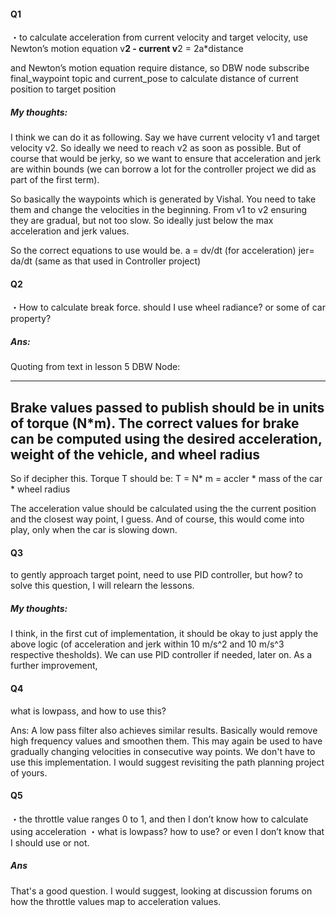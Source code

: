 #### Q1
・to calculate acceleration from current velocity and target velocity, use  Newton’s motion equation
  v**2 - current v**2 = 2a*distance

and Newton’s motion equation require distance, so DBW node subscribe final_waypoint topic and current_pose to calculate distance of current position to target position

##### My thoughts:
I think we can do it as following. Say we have current velocity v1 and target velocity v2. So ideally we need to reach v2 as soon as possible. But of course that would be jerky, so we want to ensure that acceleration and jerk are within bounds (we can borrow a lot for the controller project we did as part of the first term). 

So basically the waypoints which is generated by Vishal. You need to take them and change the velocities in the beginning. From v1 to v2 ensuring they are gradual, but not too slow. So ideally just below the max acceleration and jerk values. 

So the correct equations to use would be. 
a = dv/dt (for acceleration)
jer= da/dt (same as that used in Controller project)


#### Q2
・How to calculate break force. should I use wheel radiance? or some of car property?

##### Ans: 

Quoting from text in lesson 5 DBW Node:

---
Brake values passed to publish should be in units of torque (N*m). The correct values for brake can be computed using the desired acceleration, weight of the vehicle, and wheel radius
---

So if decipher this. Torque T should be: 
T = N* m 
  = accler * mass of the car * wheel radius

The acceleration value should be calculated using the the current position and the closest way point, I guess. And of course, this would come into play, only when the car is slowing down. 


#### Q3
to gently approach target point, need to use PID controller, but how? to solve this question, I will relearn the lessons.

##### My thoughts: 
I think, in the first cut of implementation, it should be okay to just apply the above logic (of acceleration and jerk within 10 m/s^2 and 10 m/s^3 respective thesholds). We can use PID controller if needed, later on. As a further improvement,

#### Q4

what is lowpass, and how to use this?

Ans: A low pass filter also achieves similar results. Basically would remove high frequency values and smoothen them. This may again be used to have gradually changing velocities in consecutive way points. We don't have to use this implementation. I would suggest revisiting the path planning project of yours. 

#### Q5
・the throttle value ranges 0 to 1, and then I don’t know how to calculate using acceleration
・what is lowpass? how to use? or even I don’t know that I should use or not.

##### Ans
That's a good question. I would suggest, looking at discussion forums on how the throttle values map to acceleration values. 